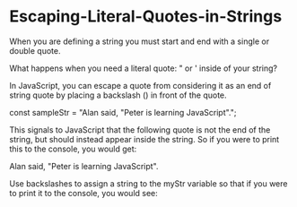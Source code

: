 # Escaping-Literal-Quotes-in-Strings

When you are defining a string you must start and end with a single or double quote. 

What happens when you need a literal quote: " or ' inside of your string?

In JavaScript, you can escape a quote from considering it as an end of string quote by placing a backslash (\) in front of the quote.

const sampleStr = "Alan said, \"Peter is learning JavaScript\".";

This signals to JavaScript that the following quote is not the end of the string, but should instead appear inside the string. So if you were to print this to the console, you would get:

Alan said, "Peter is learning JavaScript".

Use backslashes to assign a string to the myStr variable so that if you were to print it to the console, you would see:

